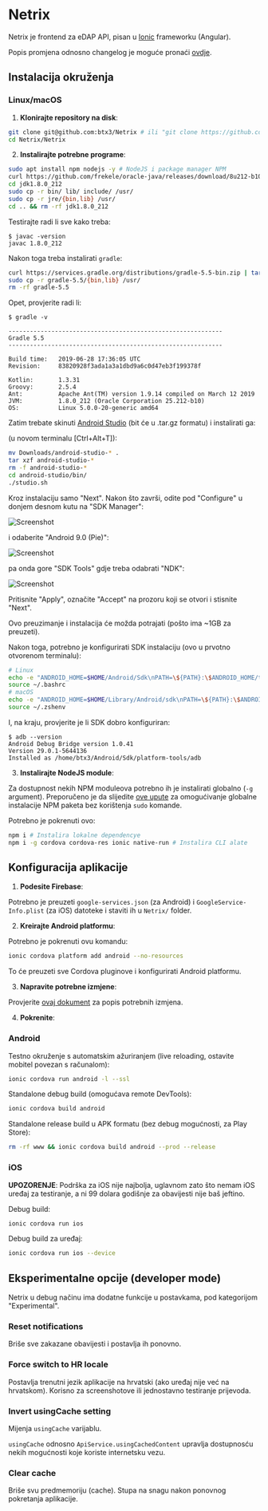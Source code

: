 # Netrix

Netrix je frontend za eDAP API, pisan u [Ionic](https://ionicframework.com/) frameworku (Angular).

Popis promjena odnosno changelog je moguće pronaći [ovdje](https://github.com/btx3/Netrix/blob/master/Netrix/CHANGELOG.md).

## Instalacija okruženja

### Linux/macOS

1. **Klonirajte repository na disk**:

```bash
git clone git@github.com:btx3/Netrix # ili "git clone https://github.com/btx3/Netrix" ako nemate SSH podešen
cd Netrix/Netrix
```

2. **Instalirajte potrebne programe**:

```bash
sudo apt install npm nodejs -y # NodeJS i package manager NPM
curl https://github.com/frekele/oracle-java/releases/download/8u212-b10/jdk-8u212-linux-x64.tar.gz | tar xz
cd jdk1.8.0_212
sudo cp -r bin/ lib/ include/ /usr/
sudo cp -r jre/{bin,lib} /usr/
cd .. && rm -rf jdk1.8.0_212
```

Testirajte radi li sve kako treba:

```shell
$ javac -version
javac 1.8.0_212
```

Nakon toga treba instalirati `gradle`:
```bash
curl https://services.gradle.org/distributions/gradle-5.5-bin.zip | tar xz
sudo cp -r gradle-5.5/{bin,lib} /usr/
rm -rf gradle-5.5
```

Opet, provjerite radi li:
```shell
$ gradle -v

------------------------------------------------------------
Gradle 5.5
------------------------------------------------------------

Build time:   2019-06-28 17:36:05 UTC
Revision:     83820928f3ada1a3a1dbd9a6c0d47eb3f199378f

Kotlin:       1.3.31
Groovy:       2.5.4
Ant:          Apache Ant(TM) version 1.9.14 compiled on March 12 2019
JVM:          1.8.0_212 (Oracle Corporation 25.212-b10)
OS:           Linux 5.0.0-20-generic amd64

```

Zatim trebate skinuti [Android Studio](https://developer.android.com/studio) (bit će u .tar.gz formatu) i instalirati ga:

(u novom terminalu [Ctrl+Alt+T]):
```bash
mv Downloads/android-studio-* .
tar xzf android-studio-*
rm -f android-studio-*
cd android-studio/bin/
./studio.sh
```

Kroz instalaciju samo "Next". Nakon što završi, odite pod "Configure" u donjem desnom kutu na "SDK Manager":

![Screenshot](https://i.imgur.com/FSl1a87.png)

i odaberite "Android 9.0 (Pie)":

![Screenshot](https://i.imgur.com/933qZyv.png)

pa onda gore "SDK Tools" gdje treba odabrati "NDK":

![Screenshot](https://i.imgur.com/sYGVPd1.png)

Pritisnite "Apply", označite "Accept" na prozoru koji se otvori i stisnite "Next".

Ovo preuzimanje i instalacija će možda potrajati (pošto ima ~1GB za preuzeti).

Nakon toga, potrebno je konfigurirati SDK instalaciju (ovo u prvotno otvorenom terminalu):
```bash
# Linux
echo -e "ANDROID_HOME=$HOME/Android/Sdk\nPATH=\${PATH}:\$ANDROID_HOME/tools:\$ANDROID_HOME/platform-tools" >> ~/.bashrc
source ~/.bashrc
# macOS
echo -e "ANDROID_HOME=$HOME/Library/Android/sdk\nPATH=\${PATH}:\$ANDROID_HOME/tools:\$ANDROID_HOME/platform-tools" >> ~/.zshenv # ~/.bash_profile na macOS <10.15
source ~/.zshenv
```

I, na kraju, provjerite je li SDK dobro konfiguriran:
```shell
$ adb --version
Android Debug Bridge version 1.0.41
Version 29.0.1-5644136
Installed as /home/btx3/Android/Sdk/platform-tools/adb
```

3. **Instalirajte NodeJS module**:

Za dostupnost nekih NPM moduleova potrebno ih je instalirati globalno (`-g` argument). Preporučeno je da slijedite [ove upute](https://github.com/sindresorhus/guides/blob/master/npm-global-without-sudo.md) za omogućivanje globalne instalacije NPM paketa bez korištenja `sudo` komande.

Potrebno je pokrenuti ovo:

```bash
npm i # Instalira lokalne dependencye
npm i -g cordova cordova-res ionic native-run # Instalira CLI alate
```

## Konfiguracija aplikacije

1. **Podesite Firebase**:

Potrebno je preuzeti `google-services.json` (za Android) i `GoogleService-Info.plist` (za iOS) datoteke i staviti ih u `Netrix/` folder.

2. **Kreirajte Android platformu**:

Potrebno je pokrenuti ovu komandu:
```bash
ionic cordova platform add android --no-resources
```

To će preuzeti sve Cordova pluginove i konfigurirati Android platformu.

3. **Napravite potrebne izmjene**:

Provjerite [ovaj dokument](https://github.com/btx3/Netrix/blob/master/Netrix/PATCHES.md) za popis potrebnih izmjena.

4. **Pokrenite**:

### Android

Testno okruženje s automatskim ažuriranjem (live reloading, ostavite mobitel povezan s računalom):
```bash
ionic cordova run android -l --ssl
```
Standalone debug build (omogućava remote DevTools):
```bash
ionic cordova build android
```
Standalone release build u APK formatu (bez debug mogućnosti, za Play Store):
```bash
rm -rf www && ionic cordova build android --prod --release
```

### iOS

**UPOZORENJE**: Podrška za iOS nije najbolja, uglavnom zato što nemam iOS uređaj za testiranje, a ni 99 dolara godišnje za obavijesti nije baš jeftino.

Debug build:
```bash
ionic cordova run ios
```
Debug build za uređaj:
```bash
ionic cordova run ios --device
```

## Eksperimentalne opcije (developer mode)

Netrix u debug načinu ima dodatne funkcije u postavkama, pod kategorijom "Experimental".

### Reset notifications

Briše sve zakazane obavijesti i postavlja ih ponovno.

### Force switch to HR locale

Postavlja trenutni jezik aplikacije na hrvatski (ako uređaj nije već na hrvatskom). Korisno za screenshotove ili jednostavno testiranje prijevoda.

### Invert usingCache setting

Mijenja `usingCache` varijablu.

`usingCache` odnosno `ApiService.usingCachedContent` upravlja dostupnosću nekih mogućnosti koje koriste internetsku vezu.

### Clear cache

Briše svu predmemoriju (cache). Stupa na snagu nakon ponovnog pokretanja aplikacije.